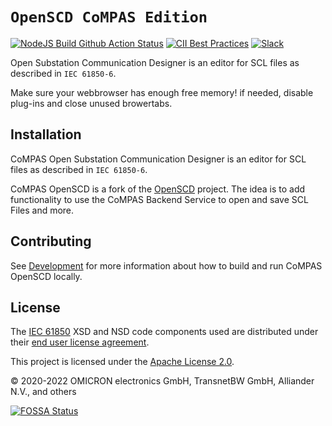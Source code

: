 # `OpenSCD CoMPAS Edition`

[![NodeJS Build Github Action Status](<https://img.shields.io/github/workflow/status/com-pas/compas-open-scd/NodeJS%20Build?logo=GitHub>)](https://github.com/com-pas/compas-open-scd/actions?query=workflow%3A%22NodeJS+Build%22)
[![CII Best Practices](https://bestpractices.coreinfrastructure.org/projects/5925/badge)](https://bestpractices.coreinfrastructure.org/projects/5925)
[![Slack](https://raw.githubusercontent.com/com-pas/compas-architecture/master/public/LFEnergy-slack.svg)](http://lfenergy.slack.com/)

Open Substation Communication Designer is an editor for SCL files as described in `IEC 61850-6`.

Make sure your webbrowser has enough free memory! if needed, disable plug-ins and close unused browertabs.

## Installation

CoMPAS Open Substation Communication Designer is an editor for SCL files as described in `IEC 61850-6`.

CoMPAS OpenSCD is a fork of the [OpenSCD](https://github.com/openscd/open-scd) project. The idea is to add functionality
to use the CoMPAS Backend Service to open and save SCL Files and more.

## Contributing

See [Development](DEVELOPMENT.md) for more information about how to build and run CoMPAS OpenSCD locally.

## License

The [IEC 61850](https://webstore.iec.ch/publication/63319) XSD and NSD code components used are
distributed under their [end user license agreement](CC-EULA.pdf).

This project is licensed under the [Apache License 2.0](LICENSE.md).

&copy; 2020-2022 OMICRON electronics GmbH, TransnetBW GmbH, Alliander N.V., and others

[![FOSSA Status](https://app.fossa.com/api/projects/git%2Bgithub.com%2Fopenscd%2Fopen-scd.svg?type=large)](https://app.fossa.com/projects/git%2Bgithub.com%2Fopenscd%2Fopen-scd?ref=badge_large)
